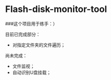 # Flash-disk-monitor-tool

###这个项目用于练手：）  

目前已完成部分：  
* 对指定文件夹的文件遍历；   

尚未完成：  
* 文件监视；   
* 自动识别U盘挂载；  
